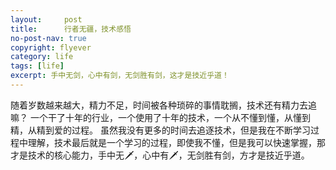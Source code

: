 ```yaml
---
layout:     post
title:      行者无疆，技术感悟
no-post-nav: true
copyright: flyever
category: life
tags: [life]
excerpt: 手中无剑，心中有剑，无剑胜有剑，这才是技近乎道！
---
```


随着岁数越来越大，精力不足，时间被各种琐碎的事情耽搁，技术还有精力去追嘛？
一个干了十年的行业，一个使用了十年的技术，一个从不懂到懂，从懂到精，从精到爱的过程。
虽然我没有更多的时间去追逐技术，但是我在不断学习过程中理解，技术最后就是一个学习的过程，即使我不懂，但是我可以快速掌握，那才是技术的核心能力，手中无🗡，心中有🗡，无剑胜有剑，方才是技近乎道。
